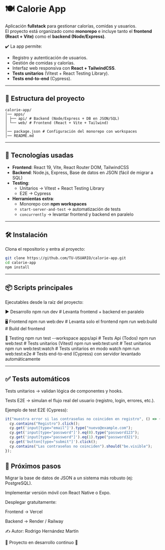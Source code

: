 # 🍽️ Calorie App

Aplicación **fullstack** para gestionar calorías, comidas y usuarios.  
El proyecto está organizado como **monorepo** e incluye tanto el **frontend (React + Vite)** como el **backend (Node/Express)**.  

✔️ La app permite:  
- Registro y autenticación de usuarios.  
- Gestión de comidas y calorías.  
- Interfaz web responsiva con **React + TailwindCSS**.  
- **Tests unitarios** (Vitest + React Testing Library).  
- **Tests end-to-end** (Cypress).  

---

## 📂 Estructura del proyecto
```
calorie-app/
│── apps/
│ ├── api/ # Backend (Node/Express + DB en JSON/SQL)
│ └── web/ # Frontend (React + Vite + Tailwind)
│
│── package.json # Configuración del monorepo con workspaces
│── README.md
```

---

## 🚀 Tecnologías usadas

- **Frontend**: React 19, Vite, React Router DOM, TailwindCSS  
- **Backend**: Node.js, Express, Base de datos en JSON (fácil de migrar a SQL)  
- **Testing**:  
  - Unitarios → Vitest + React Testing Library  
  - E2E → Cypress  
- **Herramientas extra**:  
  - Monorepo con **npm workspaces**  
  - `start-server-and-test` → automatización de tests  
  - `concurrently` → levantar frontend y backend en paralelo  

---

## 🛠️ Instalación

Clona el repositorio y entra al proyecto:

```bash
git clone https://github.com/TU-USUARIO/calorie-app.git
cd calorie-app
npm install
```

---

## 📦 Scripts principales

Ejecutables desde la raíz del proyecto:

▶️ Desarrollo
npm run dev       # Levanta frontend + backend en paralelo

🖥️ Frontend
npm run web:dev      # Levanta solo el frontend
npm run web:build    # Build del frontend

🧪 Testing
npm run test --workspace apps/api # Tests Api (Todos)
npm run web:test                  # Tests unitarios (Vitest)
npm run web:test:unit             # Test unitarios
npm run web:test:watch            # Tests unitarios en modo watch
npm run web:test:e2e              # Tests end-to-end (Cypress) con servidor levantado automáticamente

---

## ✅ Tests automáticos

Tests unitarios → validan lógica de componentes y hooks.

Tests E2E → simulan el flujo real del usuario (registro, login, errores, etc.).

Ejemplo de test E2E (Cypress):

```Typescript
it("muestra error si las contraseñas no coinciden en registro", () => {
  cy.contains("Registro").click();
  cy.get('input[type="email"]').type("nuevo@example.com");
  cy.get('input[type="password"]').eq(0).type("password123");
  cy.get('input[type="password"]').eq(1).type("password321");
  cy.get('button[type="submit"]').click();
  cy.contains("Las contraseñas no coinciden").should("be.visible");
});
```
## 📌 Próximos pasos

Migrar la base de datos de JSON a un sistema más robusto (ej: PostgreSQL).

Implementar versión móvil con React Native o Expo.

Desplegar gratuitamente:

Frontend → Vercel

Backend → Render / Railway

✍️ Autor: Rodrigo Hernández Martín

📅 Proyecto en desarrollo continuo 🚀

